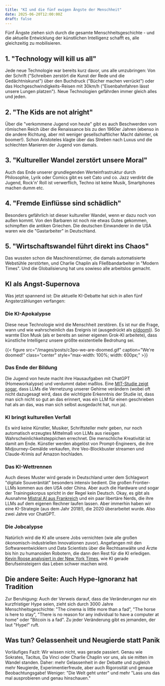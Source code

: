 ```yaml
---
title: "KI und die fünf ewigen Ängste der Menschheit"
date: 2025-06-20T12:00:00Z
draft: false
---
```


Fünf Ängste ziehen sich durch die gesamte Menschheitsgeschichte - und die aktuelle Entwicklung der künstlichen Intelligenz schafft es, alle gleichzeitig zu mobilisieren.

## 1. "Technology will kill us all"

Jede neue Technologie war bereits kurz davor, uns alle umzubringen: Von der Schrift ("Schreiben zerstört die Kunst der Rede und die Gedächtniskunst") über den Buchdruck ("Bücher machen verrückt") oder das Hochgeschwindigkeits-Reisen mit 30km/h ("Eisenbahnfahren lässt unsere Lungen platzen"). Neue Technologien gefährden immer gleich alles und jeden.

## 2. "The Kids are not alright"

Über die "verkommene Jugend von heute" gibt es auch Beschwerden vom römischen Reich über die Renaissance bis zu den 1960er Jahren (ebenso in die andere Richtung, aber mit weniger gesellschaftlicher Macht dahinter, ok boomer!). Schon Aristoteles klagte über das Streben nach Luxus und die schlechten Manieren der Jugend von damals.

## 3. "Kultureller Wandel zerstört unsere Moral"

Auch das Ende unserer grundlegenden Werteinfrastruktur durch Philosophie, Lyrik oder Comics gibt es seit Cato und co. Jazz verdirbt die Jugend, Rock'n' Roll ist verwerflich, Techno ist keine Musik, Smartphones machen dumm etc.

## 4. "Fremde Einflüsse sind schädlich"

Besonders gefährlich ist dieser kultureller Wandel, wenn er dazu noch von außen kommt. Von den Barbaren ist noch nie etwas Gutes gekommen, schimpften die antiken Griechen. Die deutschen Einwanderer in die USA waren wie die "Gastarbeiter" in Deutschland.

## 5. "Wirtschaftswandel führt direkt ins Chaos"

Das wussten schon die Maschinenstürmer, die damals automatisierte Webstühle zerstörten, und Charlie Chaplin als Fließbandarbeiter in "Modern Times". Und die Globalisierung hat uns sowieso alle arbeitslos gemacht.

## KI als Angst-Supernova

Was jetzt spannend ist: Die aktuelle KI-Debatte hat sich in allen fünf Angsterzählungen verfangen:

### Die KI-Apokalypse
Diese neue Technologie wird die Menschheit zerstören. Es ist nur die Frage, wann und wie wahrscheinlich das Ereignis ist (ausgedrückt als [p(doom)](https://www.lesswrong.com/tag/p-doom)). So warnte Elon Musk (als er bereits an seiner eigenen Grok-KI arbeitete), dass künstliche Intelligenz unsere größte existentielle Bedrohung sei.

{{< figure src="/images/posts/c3po-we-are-doomed.gif" caption="We're doomed!" class="center" style="max-width: 100%; width: 600px;" >}}

### Das Ende der Bildung
Die Jugend von heute macht ihre Hausaufgaben mit ChatGPT (Homeworkalypse) und verdummt dabei maßlos. Eine [MIT-Studie zeigt sogar](https://www.media.mit.edu/publications/your-brain-on-chatgpt/), dass LLMs die Vernetzung unserer Gehirne verändern (wobei oft nicht dazugesagt wird, dass die wichtigste Erkenntnis der Studie ist, dass man sich nicht so gut an das erinnert, was ein LLM für einen geschrieben hat als an das, was man sich selbst ausgedacht hat, nun ja).

### KI bringt kulturellen Verfall
Es wird keine Künstler, Musiker, Schriftsteller mehr geben, nur noch automatisch erzeugtes Mittelmaß von LLMs aus riesigen Wahrscheinlichkeitsteppichen errechnet. Die menschliche Kreativität ist damit am Ende. Künstler werden abgelöst von Prompt-Engineers, die ihre Midjourney-Gemälde verkaufen, ihre Veo-Blockbuster streamen und Claude-Krimis auf Amazon hochladen.

### Das KI-Wettrennen
Auch dieses Muster wird gerade in Deutschland unter dem Schlagwort "digitale Souveränität" besonders intensiv bedient. Die großen Frontier-LLMs kommen aus den USA oder China. Aber auch die Hardware und sogar der Trainingskorpus spricht in der Regel kein Deutsch. Okay, es gibt als Ausnahme [Mistral AI aus Frankreich](https://mistral.ai/) und ein paar libertäre Nerds, die ihre LLMs auf dem eigenen Rechner laufen lassen. Aber immerhin haben wir eine KI-Strategie (aus dem Jahr 2018!), die 2020 überarbeitet wurde. Also zwei Jahre vor ChatGPT. 

### Die Jobcalypse
Natürlich wird die KI alle unsere Jobs vernichten (wie alle großen ökonomisch-industriellen Innovationen zuvor). Angefangen mit den Softwareentwicklern und Data Scientists über die Rechtsanwälte und Ärzte bis hin zu humanoiden Robotern, die dann den Rest für die KI erledigen. [Kevin Roose analysiert in der New York Times](https://www.nytimes.com/2025/05/30/technology/ai-jobs-college-graduates.html), wie KI gerade Berufseinsteigern das Leben schwer machen wird.

## Die andere Seite: Auch Hype-Ignoranz hat Tradition

Zur Beruhigung: Auch der Verweis darauf, dass die Veränderungen nur ein kurzfristiger Hype seien, zieht sich durch 3000 Jahre Menschheitsgeschichte: "The cinema is little more than a fad", "The horse is here to stay", "There is no reason for any individual to have a computer at home" oder "Bitcoin is a fad". Zu jeder Veränderung gibt es jemanden, der laut "Hype!" ruft.

## Was tun? Gelassenheit und Neugierde statt Panik

Vorläufiges Fazit: Wir wissen nicht, was gerade passiert. Genau wie Sokrates, Tacitus, Da Vinci oder Charlie Chaplin vor uns, als sie mitten im Wandel standen. Daher: mehr Gelassenheit in der Debatte und zugleich mehr Neugierde, Experimentierfreude, aber auch Rigorosität und genaue Beobachtungsgabe! Weniger: "Die Welt geht unter" und mehr "Lass uns das mal ausprobieren und genau hinschauen."